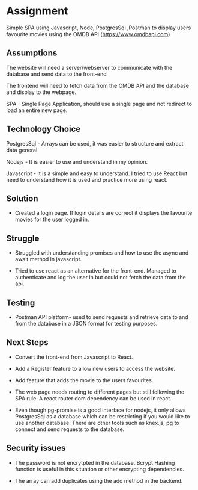 # Assignment
Simple SPA using Javascript, Node, PostgresSql ,Postman to display users favourite movies using the OMDB API (https://www.omdbapi.com)

## Assumptions
The website will need a server/webserver to communicate with the database and send data to the front-end

The frontend will need to fetch data from the OMDB API and the database and display to the webpage. 

SPA - Single Page Application, should use a single page and not redirect to load an entire new page.

## Technology Choice
PostgresSql - Arrays can be used, it was easier to structure and extract data general. 

Nodejs - It is easier to use and understand in my opinion.

Javascript - It is a simple and easy to understand. I tried to use React but need to understand how it is used and practice more using react. 

## Solution

- Created a login page. If login details are correct it displays the favourite movies for the user logged in.

## Struggle
- Struggled with understanding promises and how to use the async and await method in javascript.


- Tried to use react as an alternative for the front-end. Managed to authenticate and log the user in but could not fetch the data from the api.


## Testing

- Postman API platform- used to send requests and retrieve data to and from the database in a JSON format for testing purposes.

## Next Steps
- Convert the front-end from Javascript to React.

- Add a Register feature to allow new users to access the website.

- Add feature that adds the movie to the users favourites.

- The web page needs routing to different pages but still following the SPA rule. A react router dom dependency can be used in react.

- Even though pg-promise is a good interface for nodejs, it only allows PostgresSql as a database which can be restricting if you would like to use another database. There are other tools such as knex.js, pg to connect and send requests to the database.

## Security issues

- The password is not encrytpted in the database. Bcrypt Hashing function is useful in this situation or other encrypting dependencies.

- The array can add duplicates using the add method in the backend.

